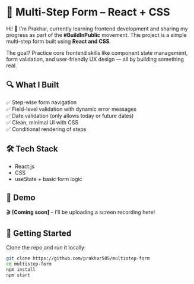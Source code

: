 # 🧩 Multi-Step Form – React + CSS

Hi! 👋 I'm Prakhar, currently learning frontend development and sharing my progress as part of the **#BuildInPublic** movement. This project is a simple multi-step form built using **React and CSS**.

The goal? Practice core frontend skills like component state management, form validation, and user-friendly UX design — all by building something real.

## 🔍 What I Built

✅ Step-wise form navigation  
✅ Field-level validation with dynamic error messages  
✅ Date validation (only allows today or future dates)  
✅ Clean, minimal UI with CSS  
✅ Conditional rendering of steps

## 🛠️ Tech Stack

- React.js
- CSS
- useState + basic form logic

## 🎥 Demo

🎬 **[Coming soon]** – I’ll be uploading a screen recording here!

## 🚀 Getting Started

Clone the repo and run it locally:

```bash
git clone https://github.com/prakhar585/multistep-form
cd multistep-form
npm install
npm start
